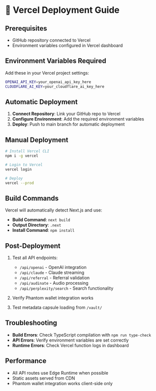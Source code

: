 # 🚀 Vercel Deployment Guide

## Prerequisites
- GitHub repository connected to Vercel
- Environment variables configured in Vercel dashboard

## Environment Variables Required

Add these in your Vercel project settings:

```bash
OPENAI_API_KEY=your_openai_api_key_here
CLOUDFLARE_AI_KEY=your_cloudflare_ai_key_here
```

## Automatic Deployment

1. **Connect Repository**: Link your GitHub repo to Vercel
2. **Configure Environment**: Add the required environment variables
3. **Deploy**: Push to main branch for automatic deployment

## Manual Deployment

```bash
# Install Vercel CLI
npm i -g vercel

# Login to Vercel
vercel login

# Deploy
vercel --prod
```

## Build Commands

Vercel will automatically detect Next.js and use:
- **Build Command**: `next build`
- **Output Directory**: `.next`
- **Install Command**: `npm install`

## Post-Deployment

1. Test all API endpoints:
   - `/api/openai` - OpenAI integration
   - `/api/claude` - Claude streaming
   - `/api/referral` - Referral validation
   - `/api/audinate` - Audio processing
   - `/api/perplexity/search` - Search functionality

2. Verify Phantom wallet integration works
3. Test metadata capsule loading from `/vault/`

## Troubleshooting

- **Build Errors**: Check TypeScript compilation with `npm run type-check`
- **API Errors**: Verify environment variables are set correctly
- **Runtime Errors**: Check Vercel function logs in dashboard

## Performance

- All API routes use Edge Runtime when possible
- Static assets served from CDN
- Phantom wallet integration works client-side only
